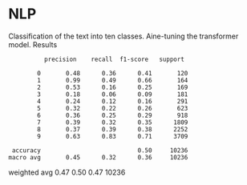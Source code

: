# NLP
Classification of the text into ten classes. Аine-tuning the transformer model.
Results

              precision    recall  f1-score   support

            0       0.48      0.36      0.41       120
            1       0.99      0.49      0.66       164
            2       0.53      0.16      0.25       169
            3       0.18      0.06      0.09       181
            4       0.24      0.12      0.16       291
            5       0.32      0.22      0.26       623
            6       0.36      0.25      0.29       918
            7       0.39      0.32      0.35      1809
            8       0.37      0.39      0.38      2252
            9       0.63      0.83      0.71      3709

     accuracy                           0.50     10236
    macro avg       0.45      0.32      0.36     10236
 weighted avg       0.47      0.50      0.47     10236

